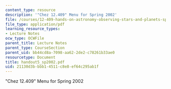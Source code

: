 ```yaml
---
content_type: resource
description: '"Chez 12.409" Menu for Spring 2002'
file: /courses/12-409-hands-on-astronomy-observing-stars-and-planets-spring-2002/21130d3bbbb14511c8e8ef64c295ab1f_handout5_sp2002.pdf
file_type: application/pdf
learning_resource_types:
- Lecture Notes
ocw_type: OCWFile
parent_title: Lecture Notes
parent_type: CourseSection
parent_uid: bb44cd8a-7098-aa62-2de2-c78261b33ae0
resourcetype: Document
title: handout5_sp2002.pdf
uid: 21130d3b-bbb1-4511-c8e8-ef64c295ab1f
---
```

"Chez 12.409" Menu for Spring 2002

